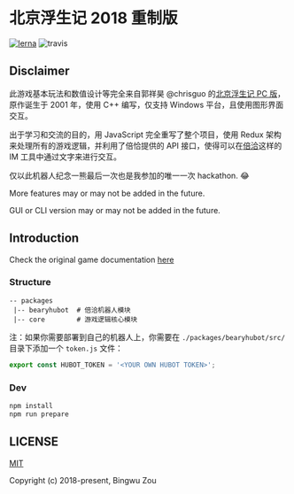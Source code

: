 # 北京浮生记 2018 重制版

[![lerna](https://img.shields.io/badge/maintained%20with-lerna-cc00ff.svg)](https://lernajs.io/)
![travis](https://travis-ci.org/shadeofgod/beijing-hell.svg?branch=master)

## Disclaimer

此游戏基本玩法和数值设计等完全来自郭祥昊 @chrisguo 的[北京浮生记 PC 版](https://github.com/chrisguo/beijing_fushengji)，原作诞生于 2001 年，使用 C++ 编写，仅支持 Windows 平台，且使用图形界面交互。

出于学习和交流的目的，用 JavaScript 完全重写了整个项目，使用 Redux 架构来处理所有的游戏逻辑，并利用了倍恰提供的 API 接口，使得可以在[倍洽](https://bearychat.com/)这样的 IM 工具中通过文字来进行交互。

仅以此机器人纪念一熊最后一次也是我参加的唯一一次 hackathon. :joy:

More features may or may not be added in the future.

GUI or CLI version may or may not be added in the future.

## Introduction

Check the original game documentation [here](http://shadeofgod.github.io/beijing-hell)

### Structure

```
-- packages
 |-- bearyhubot  # 倍洽机器人模块
 |-- core        # 游戏逻辑核心模块
```

注：如果你需要部署到自己的机器人上，你需要在 `./packages/bearyhubot/src/` 目录下添加一个 `token.js` 文件：

```js
export const HUBOT_TOKEN = '<YOUR OWN HUBOT TOKEN>';
```

### Dev

```sh
npm install
npm run prepare
```

## LICENSE

[MIT](http://opensource.org/licenses/MIT)

Copyright (c) 2018-present, Bingwu Zou
